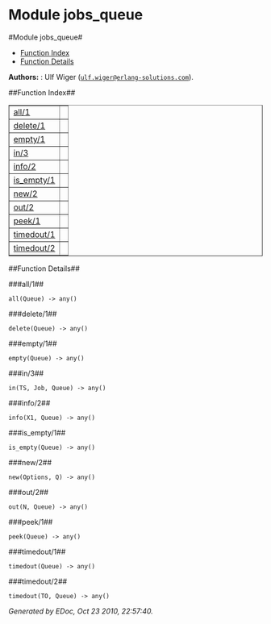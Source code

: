 Module jobs_queue
=================


#Module jobs_queue#
* [Function Index](#index)
* [Function Details](#functions)

__Authors:__ : Ulf Wiger ([`ulf.wiger@erlang-solutions.com`](mailto:ulf.wiger@erlang-solutions.com)).

##<a name="index">Function Index</a>##

<table width="100%" border="1" cellspacing="0" cellpadding="2" summary="function index"><tr><td valign="top"><a href="#all-1">all/1</a></td><td></td></tr><tr><td valign="top"><a href="#delete-1">delete/1</a></td><td></td></tr><tr><td valign="top"><a href="#empty-1">empty/1</a></td><td></td></tr><tr><td valign="top"><a href="#in-3">in/3</a></td><td></td></tr><tr><td valign="top"><a href="#info-2">info/2</a></td><td></td></tr><tr><td valign="top"><a href="#is_empty-1">is_empty/1</a></td><td></td></tr><tr><td valign="top"><a href="#new-2">new/2</a></td><td></td></tr><tr><td valign="top"><a href="#out-2">out/2</a></td><td></td></tr><tr><td valign="top"><a href="#peek-1">peek/1</a></td><td></td></tr><tr><td valign="top"><a href="#timedout-1">timedout/1</a></td><td></td></tr><tr><td valign="top"><a href="#timedout-2">timedout/2</a></td><td></td></tr></table>

<a name="functions"></a>


##Function Details##

<a name="all-1"></a>


###all/1##


`all(Queue) -> any()`

<a name="delete-1"></a>


###delete/1##


`delete(Queue) -> any()`

<a name="empty-1"></a>


###empty/1##


`empty(Queue) -> any()`

<a name="in-3"></a>


###in/3##


`in(TS, Job, Queue) -> any()`

<a name="info-2"></a>


###info/2##


`info(X1, Queue) -> any()`

<a name="is_empty-1"></a>


###is_empty/1##


`is_empty(Queue) -> any()`

<a name="new-2"></a>


###new/2##


`new(Options, Q) -> any()`

<a name="out-2"></a>


###out/2##


`out(N, Queue) -> any()`

<a name="peek-1"></a>


###peek/1##


`peek(Queue) -> any()`

<a name="timedout-1"></a>


###timedout/1##


`timedout(Queue) -> any()`

<a name="timedout-2"></a>


###timedout/2##


`timedout(TO, Queue) -> any()`

_Generated by EDoc, Oct 23 2010, 22:57:40._